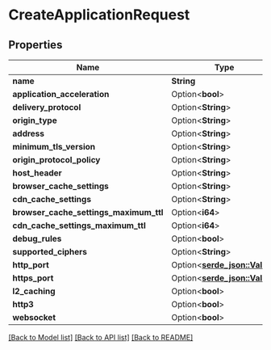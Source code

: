 # CreateApplicationRequest

## Properties

Name | Type | Description | Notes
------------ | ------------- | ------------- | -------------
**name** | **String** |  | 
**application_acceleration** | Option<**bool**> |  | [optional]
**delivery_protocol** | Option<**String**> |  | [optional]
**origin_type** | Option<**String**> |  | [optional]
**address** | Option<**String**> |  | [optional]
**minimum_tls_version** | Option<**String**> |  | [optional]
**origin_protocol_policy** | Option<**String**> |  | [optional]
**host_header** | Option<**String**> |  | [optional]
**browser_cache_settings** | Option<**String**> |  | [optional]
**cdn_cache_settings** | Option<**String**> |  | [optional]
**browser_cache_settings_maximum_ttl** | Option<**i64**> |  | [optional]
**cdn_cache_settings_maximum_ttl** | Option<**i64**> |  | [optional]
**debug_rules** | Option<**bool**> |  | [optional]
**supported_ciphers** | Option<**String**> |  | [optional]
**http_port** | Option<[**serde_json::Value**](.md)> |  | [optional]
**https_port** | Option<[**serde_json::Value**](.md)> |  | [optional]
**l2_caching** | Option<**bool**> |  | [optional]
**http3** | Option<**bool**> |  | [optional]
**websocket** | Option<**bool**> |  | [optional]

[[Back to Model list]](../README.md#documentation-for-models) [[Back to API list]](../README.md#documentation-for-api-endpoints) [[Back to README]](../README.md)


